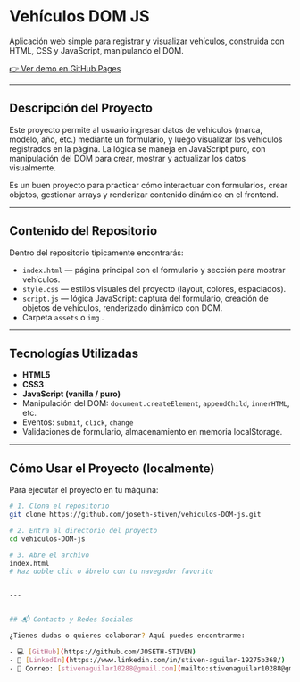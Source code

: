 # Vehículos DOM JS

Aplicación web simple para registrar y visualizar vehículos, construida con HTML, CSS y JavaScript, manipulando el DOM.

[👉 Ver demo en GitHub Pages](https://joseth-stiven.github.io/vehiculos-DOM-js/)

---

## Descripción del Proyecto

Este proyecto permite al usuario ingresar datos de vehículos (marca, modelo, año, etc.) mediante un formulario, y luego visualizar los vehículos registrados en la página. La lógica se maneja en JavaScript puro, con manipulación del DOM para crear, mostrar y actualizar los datos visualmente.

Es un buen proyecto para practicar cómo interactuar con formularios, crear objetos, gestionar arrays y renderizar contenido dinámico en el frontend.

---

## Contenido del Repositorio

Dentro del repositorio típicamente encontrarás:

- `index.html` — página principal con el formulario y sección para mostrar vehículos.
- `style.css` — estilos visuales del proyecto (layout, colores, espaciados).
- `script.js` — lógica JavaScript: captura del formulario, creación de objetos de vehículos, renderizado dinámico con DOM.
- Carpeta `assets` o `img` .

---

## Tecnologías Utilizadas

- **HTML5**  
- **CSS3**  
- **JavaScript (vanilla / puro)**  
- Manipulación del DOM: `document.createElement`, `appendChild`, `innerHTML`, etc.  
- Eventos: `submit`, `click`, `change`  
- Validaciones de formulario, almacenamiento en memoria localStorage.

---

## Cómo Usar el Proyecto (localmente)

Para ejecutar el proyecto en tu máquina:

```bash
# 1. Clona el repositorio
git clone https://github.com/joseth-stiven/vehiculos-DOM-js.git

# 2. Entra al directorio del proyecto
cd vehiculos-DOM-js

# 3. Abre el archivo
index.html
# Haz doble clic o ábrelo con tu navegador favorito


---


## 📬 Contacto y Redes Sociales

¿Tienes dudas o quieres colaborar? Aquí puedes encontrarme:

- 💻 [GitHub](https://github.com/JOSETH-STIVEN)
- 💼 [LinkedIn](https://www.linkedin.com/in/stiven-aguilar-19275b368/)
- 📧 Correo: [stivenaguilar10288@gmail.com](mailto:stivenaguilar10288@gmail.com)
